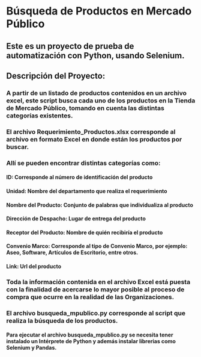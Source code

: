 # Búsqueda de Productos en Mercado Público
## Este es un proyecto de prueba de automatización con Python, usando Selenium.
## Descripción del Proyecto:
### A partir de un listado de productos contenidos en un archivo excel, este script busca cada uno de los productos en la Tienda de Mercado Público, tomando en cuenta las distintas categorías existentes.
### El archivo Requerimiento_Productos.xlsx corresponde al archivo en formato Excel en donde están los productos por buscar.
### Allí se pueden encontrar distintas categorías como:
#### ID: Corresponde al número de identificación del producto
#### Unidad: Nombre del departamento que realiza el requerimiento
#### Nombre del Producto: Conjunto de palabras que individualiza al producto
#### Dirección de Despacho: Lugar de entrega del producto
#### Receptor del Producto: Nombre de quién recibiría el producto
#### Convenio Marco: Corresponde al tipo de Convenio Marco, por ejemplo: Aseo, Software, Artículos de Escritorio, entre otros.
#### Link: Url del producto
### Toda la información contenida en el archivo Excel está puesta con la finalidad de acercarse lo mayor posible al proceso de compra que ocurre en la realidad de las Organizaciones.
### El archivo busqueda_mpublico.py corresponde al script que realiza la búsqueda de los productos.
#### Para ejecutar el archivo busqueda_mpublico.py se necesita tener instalado un Intérprete de Python y además instalar librerias como Selenium y Pandas.
